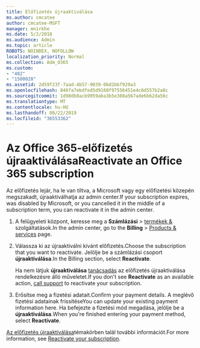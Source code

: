 ```yaml
---
title: Előfizetés újraaktiválása
ms.author: cmcatee
author: cmcatee-MSFT
manager: mnirkhe
ms.date: 5/2/2018
ms.audience: Admin
ms.topic: article
ROBOTS: NOINDEX, NOFOLLOW
localization_priority: Normal
ms.collection: Adm_O365
ms.custom:
- "482"
- "1500028"
ms.assetid: 2d59f23f-7aad-4b57-9039-0bd2bbf929a3
ms.openlocfilehash: 846fa7ebdfed5d9160f97556451e4c6d557b2a8c
ms.sourcegitcommit: 1d98db8acb9959aba3b5e308a567ade6b62da56c
ms.translationtype: MT
ms.contentlocale: hu-HU
ms.lasthandoff: 08/22/2019
ms.locfileid: "36553362"
---
```

# <a name="reactivate-an-office-365-subscription"></a><span data-ttu-id="d0e4d-102">Az Office 365-előfizetés újraaktiválása</span><span class="sxs-lookup"><span data-stu-id="d0e4d-102">Reactivate an Office 365 subscription</span></span>

<span data-ttu-id="d0e4d-103">Az előfizetés lejár, ha le van tiltva, a Microsoft vagy egy előfizetési közepén megszakadt, újraaktiválhatja az admin center.</span><span class="sxs-lookup"><span data-stu-id="d0e4d-103">If your subscription expires, was disabled by Microsoft, or you cancelled it in the middle of a subscription term, you can reactivate it in the admin center.</span></span>
  
1. <span data-ttu-id="d0e4d-104">A felügyeleti központ, keresse meg a **Számlázási** \> [termékek &](https://go.microsoft.com/fwlink/p/?linkid=842054) szolgáltatások.</span><span class="sxs-lookup"><span data-stu-id="d0e4d-104">In the admin center, go to the **Billing** \> [Products & services](https://go.microsoft.com/fwlink/p/?linkid=842054) page.</span></span>

2. <span data-ttu-id="d0e4d-105">Válassza ki az újraaktiválni kívánt előfizetés.</span><span class="sxs-lookup"><span data-stu-id="d0e4d-105">Choose the subscription that you want to reactivate.</span></span> <span data-ttu-id="d0e4d-106">Jelölje be a számlázási csoport **újraaktiválása**.</span><span class="sxs-lookup"><span data-stu-id="d0e4d-106">In the Billing section, select **Reactivate**.</span></span>

    <span data-ttu-id="d0e4d-107">Ha nem látjuk **újraaktiválása** [tanácsadás](https://docs.microsoft.com/office365/admin/contact-support-for-business-products?view=o365-worldwide) az előfizetés újraaktiválása rendelkezésre álló műveletet.</span><span class="sxs-lookup"><span data-stu-id="d0e4d-107">If you don't see **Reactivate** as an available action, [call support](https://docs.microsoft.com/office365/admin/contact-support-for-business-products?view=o365-worldwide) to reactivate your subscription.</span></span>

3. <span data-ttu-id="d0e4d-108">Erősítse meg a fizetési adatait.</span><span class="sxs-lookup"><span data-stu-id="d0e4d-108">Confirm your payment details.</span></span> <span data-ttu-id="d0e4d-109">A meglévő fizetési adatainak frissítése</span><span class="sxs-lookup"><span data-stu-id="d0e4d-109">You can update your existing payment information here.</span></span> <span data-ttu-id="d0e4d-110">Ha befejezte a fizetési mód megadása, jelölje be a **újraaktiválása**.</span><span class="sxs-lookup"><span data-stu-id="d0e4d-110">When you're finished entering your payment method, select **Reactivate**.</span></span>

<span data-ttu-id="d0e4d-111">[Az előfizetés újraaktiválása](https://docs.microsoft.com/office365/admin/subscriptions-and-billing/reactivate-your-subscription)témakörben talál további információt.</span><span class="sxs-lookup"><span data-stu-id="d0e4d-111">For more information, see [Reactivate your subscription](https://docs.microsoft.com/office365/admin/subscriptions-and-billing/reactivate-your-subscription).</span></span>